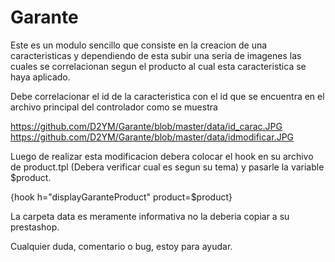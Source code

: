 # Garante

Este es un modulo sencillo que consiste en la creacion de una caracteristicas y dependiendo de esta subir una seria de imagenes las cuales se correlacionan segun el producto al cual esta caracteristica se haya aplicado.

Debe correlacionar el id de la caracteristica con el id que se encuentra en el archivo principal del controlador como se muestra

https://github.com/D2YM/Garante/blob/master/data/id_carac.JPG
https://github.com/D2YM/Garante/blob/master/data/idmodificar.JPG

Luego de realizar esta modificacion debera colocar el hook en su archivo de product.tpl (Debera verificar cual es segun su tema) y pasarle la variable $product.

{hook h="displayGaranteProduct" product=$product}

La carpeta data es meramente informativa no la deberia copiar a su prestashop.

Cualquier duda, comentario o bug, estoy para ayudar.
